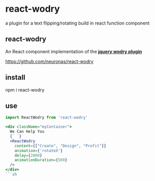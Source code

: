 # react-wodry
a plugin for a text flipping/rotating build in react function component


## react-wodry

An React component implementation of the [**jquery wodry plugin**](https://github.com/daynin/wodry)


https://github.com/neuronas/react-wodry


## install

npm i react-wodry

## use

  ```jsx
  import ReactWodry from 'react-wodry'

  <div className="myContainer">
    We Can Help You
    {` `}
    <ReactWodry 
      content={["Create", "Design", "Profit"]}
      animation={'rotateX'}
      delay={2000}
      animationDuration={500}
    />
  </div>
  ```sh